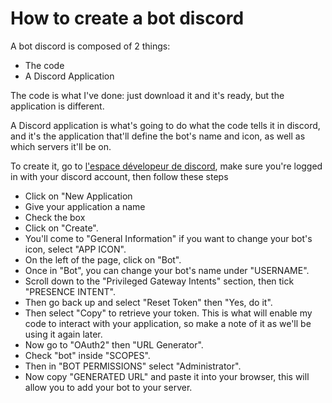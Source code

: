 # How to create a bot discord

A bot discord is composed of 2 things:
- The code
- A Discord Application

The code is what I've done: just download it and it's ready, but the application is different.  

A Discord application is what's going to do what the code tells it in discord, and it's the application that'll define the bot's name and icon, as well as which servers it'll be on.

To create it, go to [l'espace dévelopeur de discord](https://discord.com/developers/applications), make sure you're logged in with your discord account, then follow these steps
- Click on "New Application
- Give your application a name
- Check the box
- Click on "Create".
- You'll come to "General Information" if you want to change your bot's icon, select "APP ICON".
- On the left of the page, click on "Bot".
- Once in "Bot", you can change your bot's name under "USERNAME".
- Scroll down to the "Privileged Gateway Intents" section, then tick "PRESENCE INTENT".
- Then go back up and select "Reset Token" then "Yes, do it".
- Then select "Copy" to retrieve your token. This is what will enable my code to interact with your application, so make a note of it as we'll be using it again later.
- Now go to "OAuth2" then "URL Generator".
- Check "bot" inside "SCOPES".
- Then in "BOT PERMISSIONS" select "Administrator".
- Now copy "GENERATED URL" and paste it into your browser, this will allow you to add your bot to your server.